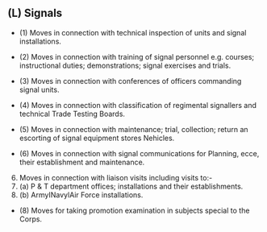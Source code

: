 ## (L) Signals

- (1) Moves in connection with technical inspection of units and signal installations.

- (2) Moves in connection with training of signal personnel e.g. courses; instructional duties; demonstrations; signal exercises and trials.
- (3) Moves in connection with conferences of officers commanding signal units.
- (4) Moves in connection with classification of regimental signallers and technical Trade Testing Boards.
- (5) Moves in connection with maintenance; trial, collection; return an escorting of signal equipment stores Nehicles.
- (6) Moves in connection with signal communications for Planning, ecce, their establishment and maintenance.
6. Moves in connection with liaison visits including visits to:-
7. (a) P &amp; T department offices; installations and their establishments.
8. (b) ArmyINavylAir Force installations.
- (8)   Moves for taking promotion examination in subjects special to the Corps.
